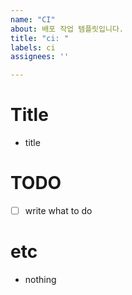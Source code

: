 ```yaml
---
name: "CI"
about: 배포 작업 템플릿입니다.
title: "ci: "
labels: ci
assignees: ''

---
```


# Title

- title

# TODO

- [ ] write what to do

# etc

- nothing
